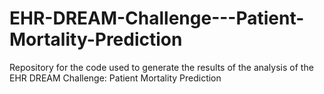 # EHR-DREAM-Challenge---Patient-Mortality-Prediction
Repository for the code used to generate the results of the analysis of the EHR DREAM Challenge: Patient Mortality Prediction
